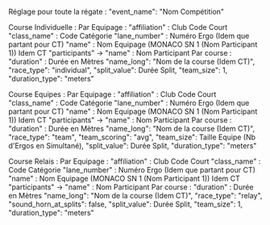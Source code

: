 Réglage pour toute la régate :
"event_name": "Nom Compétition"

Course Individuelle :
Par Equipage :
"affiliation" : Club Code Court
"class_name" : Code Catégorie
"lane_number" : Numéro Ergo (Idem que partant pour CT)
"name" : Nom Equipage (MONACO SN 1 (Nom Participant 1)) Idem CT
"participants" -> "name" : Nom Participant
Par course :
"duration" : Durée en Mètres
"name_long": "Nom de la course (Idem CT)",
"race_type": "individual",
"split_value": Durée Split,
"team_size": 1,
"duration_type": "meters"

Course Equipes :
Par Equipage :
"affiliation" : Club Code Court
"class_name" : Code Catégorie
"lane_number" : Numéro Ergo (Idem que partant pour CT)
"name" : Nom Equipage (MONACO SN 1 (Nom Participant 1)) Idem CT
"participants" -> "name" : Nom Participant
Par course :
"duration" : Durée en Mètres
"name_long": "Nom de la course (Idem CT)",
"race_type": "team",
"team_scoring": "avg",
"team_size": Taille Equipe (Nb d'Ergos en Simultané),
"split_value": Durée Split,
"duration_type": "meters"

Course Relais :
Par Equipage :
"affiliation" : Club Code Court
"class_name" : Code Catégorie
"lane_number" : Numéro Ergo (Idem que partant pour CT)
"name" : Nom Equipage (MONACO SN 1 (Nom Participant 1)) Idem CT
"participants" -> "name" : Nom Participant
Par course :
"duration" : Durée en Mètres
"name_long": "Nom de la course (Idem CT)",
"race_type": "relay",
"sound_horn_at_splits": false,
"split_value": Durée Split,
"team_size": 1,
"duration_type": "meters"